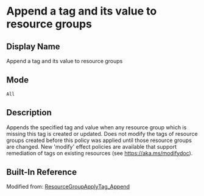 # Append a tag and its value to resource groups

## Display Name

Append a tag and its value to resource groups

## Mode

`All`

## Description

Appends the specified tag and value when any resource group which is missing this tag is created or updated. Does not modify the tags of resource groups created before this policy was applied until those resource groups are changed. New 'modify' effect policies are available that support remediation of tags on existing resources (see https://aka.ms/modifydoc).

## Built-In Reference

Modified from: [ResourceGroupApplyTag_Append](https://github.com/Azure/azure-policy/blob/master/built-in-policies/policyDefinitions/Tags/ResourceGroupApplyTag_Append.json)